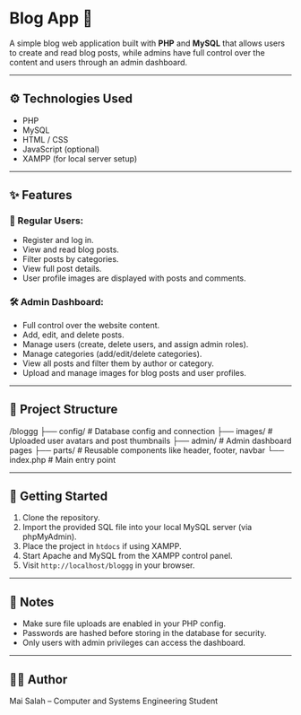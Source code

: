 # Blog App 📝

A simple blog web application built with **PHP** and **MySQL** that allows users to create and read blog posts, while admins have full control over the content and users through an admin dashboard.

---

## ⚙️ Technologies Used

- PHP
- MySQL
- HTML / CSS
- JavaScript (optional)
- XAMPP (for local server setup)

---

## ✨ Features

### 👤 Regular Users:
- Register and log in.
- View and read blog posts.
- Filter posts by categories.
- View full post details.
- User profile images are displayed with posts and comments.

### 🛠️ Admin Dashboard:
- Full control over the website content.
- Add, edit, and delete posts.
- Manage users (create, delete users, and assign admin roles).
- Manage categories (add/edit/delete categories).
- View all posts and filter them by author or category.
- Upload and manage images for blog posts and user profiles.

---

## 📂 Project Structure

/bloggg
├── config/ # Database config and connection
├── images/ # Uploaded user avatars and post thumbnails
├── admin/ # Admin dashboard pages
├── parts/ # Reusable components like header, footer, navbar
└── index.php # Main entry point


---

## 🚀 Getting Started

1. Clone the repository.
2. Import the provided SQL file into your local MySQL server (via phpMyAdmin).
3. Place the project in `htdocs` if using XAMPP.
4. Start Apache and MySQL from the XAMPP control panel.
5. Visit `http://localhost/bloggg` in your browser.

---

## 📌 Notes

- Make sure file uploads are enabled in your PHP config.
- Passwords are hashed before storing in the database for security.
- Only users with admin privileges can access the dashboard.

---

## 👩‍💻 Author

Mai Salah – Computer and Systems Engineering Student  


